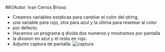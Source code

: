 ##//Autor: Ivan Cerros Brioso
+ Creamos variables estaticas para cambiar el color del string,
+ una variable para rojo, otra para azul y la ultima para resetear al color 
+ por defecto.
+ Hacemos un programa q divida dos numeros y mostramos por pantalla
+ la division en azul y el resto en rojo.
+ Adjunto captura de pantalla:
![captura](https://user-images.githubusercontent.com/114107549/203615610-9e3630b8-1307-401b-9a2d-716b8959b044.png)
